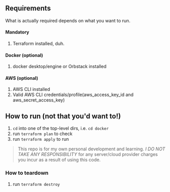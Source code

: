 ## Requirements
What is actually required depends on what you want to run.

#### Mandatory
1. Terraform installed, duh.

#### Docker (optional)
1. docker desktop/engine or Orbstack installed

#### AWS (optional)
1. AWS CLI installed
1. Valid AWS CLI credentials/profile(aws_access_key_id and aws_secret_access_key)

## How to run (not that you'd want to!)
1. `cd` into one of the top-level dirs, i.e. `cd docker`
1. run `terraform plan` to check
1. run `terraform apply` to run

> This repo is for my own personal development and learning. *I DO NOT TAKE ANY RESPONSIBILITY* for any server/cloud provider charges you incur as a result of using this code.

### How to teardown
1. run `terraform destroy`